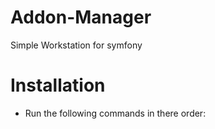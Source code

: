 Addon-Manager
=============
Simple Workstation for symfony
# Installation

- Run the following commands in there order:
